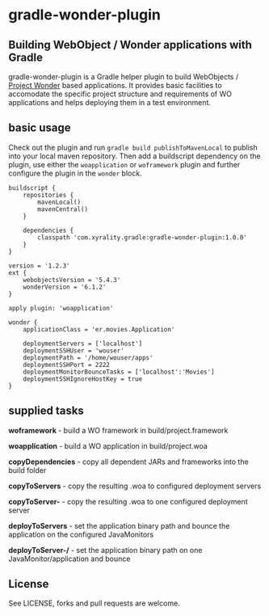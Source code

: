 # gradle-wonder-plugin
## Building WebObject / Wonder applications with Gradle


gradle-wonder-plugin is a Gradle helper plugin to build WebObjects / [Project Wonder](http://www.wocommunity.org) based applications. It provides basic facilities to accomodate the specific project structure and requirements of WO applications and helps deploying them in a test environment.

## basic usage

Check out the plugin and run `gradle build publishToMavenLocal` to publish into your local maven repository. Then add a buildscript dependency on the plugin, use either the `woapplication` or `woframework` plugin and further configure the plugin in the `wonder` block.

	buildscript {
		repositories {
			mavenLocal()
			mavenCentral()
		}

		dependencies {
			classpath 'com.xyrality.gradle:gradle-wonder-plugin:1.0.0'
		}
	}

	version = '1.2.3'
	ext {
		webobjectsVersion = '5.4.3'
		wonderVersion = '6.1.2'
	}

	apply plugin: 'woapplication'

	wonder {
		applicationClass = 'er.movies.Application'

		deploymentServers = ['localhost']
		deploymentSSHUser = 'wouser'
		deploymentPath = '/home/wouser/apps'
		deploymentSSHPort = 2222
		deploymentMonitorBounceTasks = ['localhost':'Movies']
		deploymentSSHIgnoreHostKey = true
	}


## supplied tasks

**woframework** - build a WO framework in build/project.framework

**woapplication** - build a WO application in build/project.woa

**copyDependencies** - copy all dependent JARs and frameworks into the build folder

**copyToServers** - copy the resulting .woa to configured deployment servers

**copyToServer-<servername>** - copy the resulting .woa to one configured deployment server

**deployToServers** - set the application binary path and bounce the application on the configured JavaMonitors

**deployToServer-<servername>/<applicationName>** - set the application binary path on one JavaMonitor/application and bounce

## License

See LICENSE, forks and pull requests are welcome.